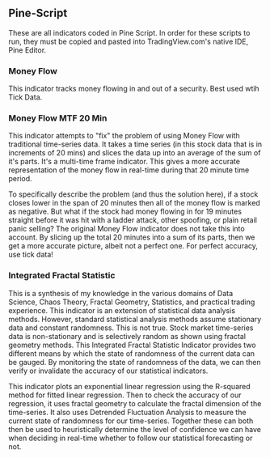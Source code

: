 ## Pine-Script

These are all indicators coded in Pine Script. 
In order for these scripts to run, they must be copied and pasted into TradingView.com's native IDE, Pine Editor.

### Money Flow
This indicator tracks money flowing in and out of a security. Best used wtih Tick Data.

### Money Flow MTF 20 Min
This indicator attempts to "fix" the problem of using Money Flow with traditional time-series data. It takes a time series
(in this stock data that is in increments of 20 mins) and slices the data up into an average of the sum of it's parts. It's a multi-time frame indicator.
This gives a more accurate representation of the money flow in real-time during that 20 minute time period.

To specifically describe the problem (and thus the solution here), if a stock closes lower in the span of 20 minutes then all of the money flow 
is marked as negative. But what if the stock had money flowing in for 19 minutes straight before it was hit with a ladder attack, other
spoofing, or plain retail panic selling? The original Money Flow indicator does not take this into account. By slicing up the total 20 minutes
into a sum of its parts, then we get a more accurate picture, albeit not a perfect one. For perfect accuracy, use tick data!

### Integrated Fractal Statistic

This is a synthesis of my knowledge in the various domains of Data Science, Chaos Theory, Fractal Geometry, Statistics, and practical 
trading experience. This indicator is an extension of statistical data analysis methods. However, standard statistical analysis methods 
assume stationary data and constant randomness. This is not true. Stock market time-series data is non-stationary and is selectively random 
as shown using fractal geometry methods. This Integrated Fractal Statistic Indicator provides two different means by which the state of 
randomness of the current data can be gauged. By monitoring the state of randomness of the data, we can then verify or invalidate the accuracy 
of our statistical indicators. 

This indicator plots an exponential linear regression using the R-squared method for fitted linear regression. Then to check the accuracy of our
regression, it uses fractal geometry to calculate the fractal dimension of the time-series. It also uses Detrended Fluctuation Analysis to measure
the current state of randomness for our time-series. Together these can both then be used to heuristically determine the level of confidence we can have when deciding in real-time whether to follow our statistical forecasting or not.
